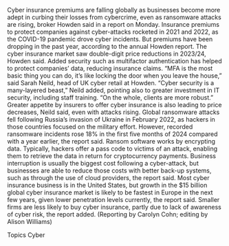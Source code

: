 Cyber insurance premiums are falling globally as businesses become more adept in curbing their losses from cybercrime, even as ransomware attacks are rising, broker Howden said in a report on Monday.
Insurance premiums to protect companies against cyber-attacks rocketed in 2021 and 2022, as the COVID-19 pandemic drove cyber incidents.
But premiums have been dropping in the past year, according to the annual Howden report. The cyber insurance market saw double-digit price reductions in 2023/24, Howden said.
Added security such as multifactor authentication has helped to protect companies’ data, reducing insurance claims.
“MFA is the most basic thing you can do, it’s like locking the door when you leave the house,” said Sarah Neild, head of UK cyber retail at Howden.
“Cyber security is a many-layered beast,” Neild added, pointing also to greater investment in IT security, including staff training.
“On the whole, clients are more robust.”
Greater appetite by insurers to offer cyber insurance is also leading to price decreases, Neild said, even with attacks rising.
Global ransomware attacks fell following Russia’s invasion of Ukraine in February 2022, as hackers in those countries focused on the military effort.
However, recorded ransomware incidents rose 18% in the first five months of 2024 compared with a year earlier, the report said.
Ransom software works by encrypting data. Typically, hackers offer a pass code to victims of an attack, enabling them to retrieve the data in return for cryptocurrency payments.
Business interruption is usually the biggest cost following a cyber-attack, but businesses are able to reduce those costs with better back-up systems, such as through the use of cloud providers, the report said.
Most cyber insurance business is in the United States, but growth in the $15 billion global cyber insurance market is likely to be fastest in Europe in the next few years, given lower penetration levels currently, the report said.
Smaller firms are less likely to buy cyber insurance, partly due to lack of awareness of cyber risk, the report added.
(Reporting by Carolyn Cohn; editing by Alison Williams)

Topics
Cyber
